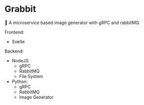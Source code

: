 # Grabbit
🐇 A microservice based image generator with gRPC and rabbitMQ

Frontend:
- Svelte

Backend:
- NodeJS:
    - gRPC
    - RabbitMQ
    - File System
- Python:
    - gRPC
    - RabbitMQ
    - Image Generator